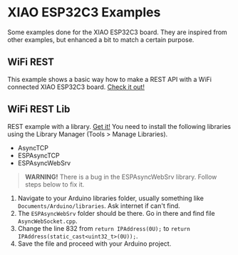 # XIAO ESP32C3 Examples

Some examples done for the XIAO ESP32C3 board. They are inspired from other examples, but enhanced a bit to match a certain purpose.

## WiFi REST

This example shows a basic way how to make a REST API with a WiFi connected XIAO ESP32C3 board. [Check it out!](WiFi_REST/WiFi_REST.ino)

## WiFi REST Lib

REST example with a library. [Get it!](WiFi_REST_Lib/WiFi_REST_Lib.ino) You need to install the following libraries using the Library Manager (Tools > Manage Libraries).

- AsyncTCP
- ESPAsyncTCP
- ESPAsyncWebSrv

> **WARNING!** There is a bug in the ESPAsyncWebSrv library. Follow steps below to fix it.

1. Navigate to your Arduino libraries folder, usually something like `Documents/Arduino/libraries`. Ask internet if can't find.
2. The `ESPAsyncWebSrv` folder should be there. Go in there and find file `AsyncWebSocket.cpp`.
3. Change the line 832 from `return IPAddress(0U);` to `return IPAddress(static_cast<uint32_t>(0U));`.
4. Save the file and proceed with your Arduino project.